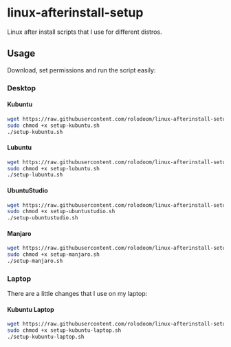 # linux-afterinstall-setup
Linux after install scripts that I use for different distros.

## Usage
Download, set permissions and run the script easily:

### Desktop

#### Kubuntu

```bash
wget https://raw.githubusercontent.com/rolodoom/linux-afterinstall-setup/main/setup-kubuntu.sh
sudo chmod +x setup-kubuntu.sh
./setup-kubuntu.sh
```

#### Lubuntu

```bash
wget https://raw.githubusercontent.com/rolodoom/linux-afterinstall-setup/main/setup-lubuntu.sh
sudo chmod +x setup-lubuntu.sh
./setup-lubuntu.sh
```

#### UbuntuStudio

```bash
wget https://raw.githubusercontent.com/rolodoom/linux-afterinstall-setup/main/setup-ubuntustudio.sh
sudo chmod +x setup-ubuntustudio.sh
./setup-ubuntustudio.sh
```

#### Manjaro

```bash
wget https://raw.githubusercontent.com/rolodoom/linux-afterinstall-setup/main/setup-manjaro.sh
sudo chmod +x setup-manjaro.sh
./setup-manjaro.sh
```

### Laptop
There are a little changes that I use on my laptop:

#### Kubuntu Laptop

```bash
wget https://raw.githubusercontent.com/rolodoom/linux-afterinstall-setup/main/setup-kubuntu-laptop.sh
sudo chmod +x setup-kubuntu-laptop.sh
./setup-kubuntu-laptop.sh
```
